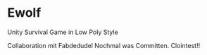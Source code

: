 # Ewolf
Unity Survival Game in Low Poly Style

Collaboration mit Fabdedudel
Nochmal was Committen.
Clointest!!


